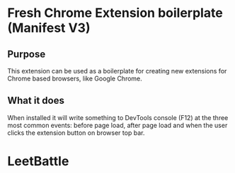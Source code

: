 # Fresh Chrome Extension boilerplate (Manifest V3)

## Purpose

This extension can be used as a boilerplate for creating new extensions for Chrome based browsers, like Google Chrome.

## What it does

When installed it will write something to DevTools console (F12) at the three most common events: before page load, after page load and when the user clicks the extension button on browser top bar.
# LeetBattle
